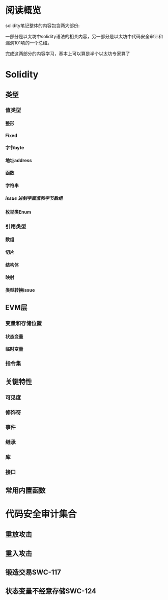 # 阅读概览
solidity笔记整体的内容包含两大部份:

一部分是以太坊中solidity语法的相关内容，另一部分是以太坊中代码安全审计和漏洞101项的一个总结。

完成这两部分的内容学习，基本上可以算是半个以太坊专家算了

# Solidity
## 类型
### 值类型  
#### 整形
#### Fixed
#### 字节byte
#### 地址address
#### 函数
#### 字符串
##### issue 进制字面值和字节数组
#### 枚举类Enum
### 引用类型
#### 数组
#### 切片
#### 结构体
#### 映射
#### 类型转换issue

## EVM层
### 变量和存储位置
#### 状态变量
#### 临时变量
### 指令集

## 关键特性
### 可见度
### 修饰符
### 事件
### 继承
### 库
### 接口
## 常用内置函数


# 代码安全审计集合
## 重放攻击
## 重入攻击
## 锻造交易SWC-117
## 状态变量不经意存储SWC-124
